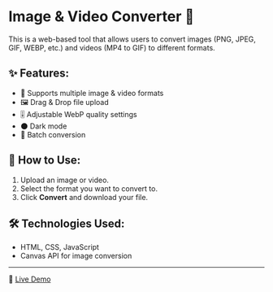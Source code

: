 # Image & Video Converter 🌟

This is a web-based tool that allows users to convert images (PNG, JPEG, GIF, WEBP, etc.) and videos (MP4 to GIF) to different formats.  

## ✨ Features:
- 🔄 Supports multiple image & video formats  
- 🖼️ Drag & Drop file upload  
- 🎚️ Adjustable WebP quality settings  
- 🌑 Dark mode  
- 🚀 Batch conversion  

## 📌 How to Use:
1. Upload an image or video.
2. Select the format you want to convert to.
3. Click **Convert** and download your file.  

## 🛠️ Technologies Used:
- HTML, CSS, JavaScript  
- Canvas API for image conversion  

---
🔗 [Live Demo](https://DevlopShree.github.io/image-video-converter/)
